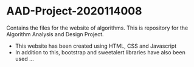 # AAD-Project-2020114008
Contains the files for the website of algorithms. This is repository for the Algorithm Analysis and Design Project.

- This website has been created using HTML, CSS and Javascript
- In addition to this, bootstrap and sweetalert libraries have also been used ...
